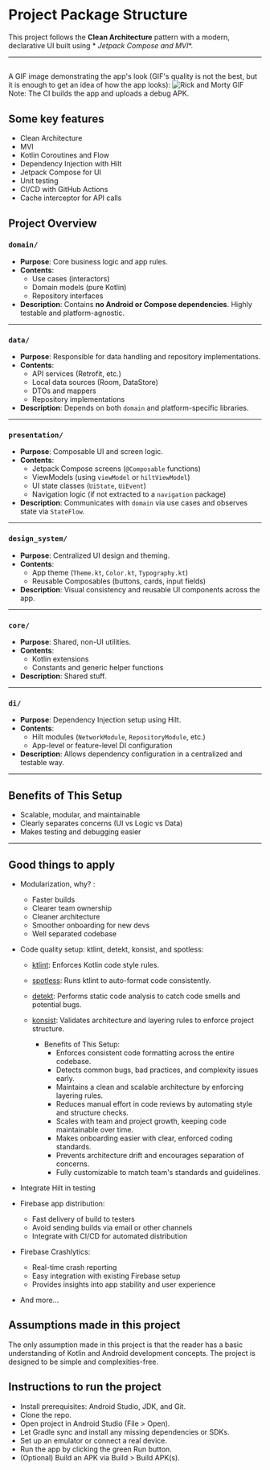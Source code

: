 # Project Package Structure

This project follows the **Clean Architecture** pattern with a modern, declarative UI built using *
*Jetpack Compose and MVI**.

---
## 
A GIF image demonstrating the app's look (GIF's quality is not the best, but it is enough to get an idea of how the app looks):
![Rick and Morty GIF](https://raw.githubusercontent.com/dombroks/RickAndMorty/master/assets/rick_and_morty.gif)
Note: The CI builds the app and uploads a debug APK.

## Some key features
- Clean Architecture
- MVI
- Kotlin Coroutines and Flow
- Dependency Injection with Hilt
- Jetpack Compose for UI
- Unit testing
- CI/CD with GitHub Actions
- Cache interceptor for API calls

## Project Overview

### `domain/`

- **Purpose**: Core business logic and app rules.
- **Contents**:
    - Use cases (interactors)
    - Domain models (pure Kotlin)
    - Repository interfaces
- **Description**: Contains **no Android or Compose dependencies**. Highly testable and platform-agnostic.

---

### `data/`

- **Purpose**: Responsible for data handling and repository implementations.
- **Contents**:
    - API services (Retrofit, etc.)
    - Local data sources (Room, DataStore)
    - DTOs and mappers
    - Repository implementations
- **Description**: Depends on both `domain` and platform-specific libraries.

---

### `presentation/`

- **Purpose**: Composable UI and screen logic.
- **Contents**:
    - Jetpack Compose screens (`@Composable` functions)
    - ViewModels (using `viewModel` or `hiltViewModel`)
    - UI state classes (`UiState`, `UiEvent`)
    - Navigation logic (if not extracted to a `navigation` package)
- **Description**: Communicates with `domain` via use cases and observes state via `StateFlow`.

---

### `design_system/`

- **Purpose**: Centralized UI design and theming.
- **Contents**:
    - App theme (`Theme.kt`, `Color.kt`, `Typography.kt`)
    - Reusable Composables (buttons, cards, input fields)
- **Description**: Visual consistency and reusable UI components across the app.

---

### `core/`

- **Purpose**: Shared, non-UI utilities.
- **Contents**:
    - Kotlin extensions
    - Constants and generic helper functions
- **Description**: Shared stuff.

---

### `di/`

- **Purpose**: Dependency Injection setup using Hilt.
- **Contents**:
    - Hilt modules (`NetworkModule`, `RepositoryModule`, etc.)
    - App-level or feature-level DI configuration
- **Description**: Allows dependency configuration in a centralized and testable way.

---


## Benefits of This Setup

- Scalable, modular, and maintainable
- Clearly separates concerns (UI vs Logic vs Data)
- Makes testing and debugging easier

---

## Good things to apply

- Modularization, why? :
    - Faster builds
    - Clearer team ownership
    - Cleaner architecture
    - Smoother onboarding for new devs
    - Well separated codebase

- Code quality setup: ktlint, detekt, konsist, and spotless:
    - [ktlint](https://github.com/pinterest/ktlint): Enforces Kotlin code style rules.
    - [spotless](https://github.com/diffplug/spotless): Runs ktlint to auto-format code
      consistently.
    - [detekt](https://github.com/detekt/detekt): Performs static code analysis to catch code smells
      and potential bugs.
    - [konsist](https://github.com/LemonAppDev/konsist): Validates architecture and layering rules
      to enforce project structure.

        - Benefits of This Setup:
          - Enforces consistent code formatting across the entire codebase.
          - Detects common bugs, bad practices, and complexity issues early.
          - Maintains a clean and scalable architecture by enforcing layering rules.
          - Reduces manual effort in code reviews by automating style and structure checks.
          - Scales with team and project growth, keeping code maintainable over time.
          - Makes onboarding easier with clear, enforced coding standards.
          - Prevents architecture drift and encourages separation of concerns.
          - Fully customizable to match team's standards and guidelines.
- Integrate Hilt in testing
- Firebase app distribution:
    - Fast delivery of build to testers
    - Avoid sending builds via email or other channels
    - Integrate with CI/CD for automated distribution

- Firebase Crashlytics:
    - Real-time crash reporting
    - Easy integration with existing Firebase setup
    - Provides insights into app stability and user experience

- And more...

## Assumptions made in this project
The only assumption made in this project is that the reader has a basic understanding of Kotlin and Android development concepts. The project is designed to be simple and complexities-free.

## Instructions to run the project
- Install prerequisites: Android Studio, JDK, and Git.
- Clone the repo.
- Open project in Android Studio (File > Open).
- Let Gradle sync and install any missing dependencies or SDKs.
- Set up an emulator or connect a real device.
- Run the app by clicking the green Run button.
- (Optional) Build an APK via Build > Build APK(s).